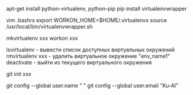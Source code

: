 apt-get install python-virtualenv, python-pip
pip install virtualenvwrapper


vim .bashrs 
 export WORKON_HOME=$HOME/.virtualenvs
 source /usr/local/bin/virtualenvwrapper.sh
 
 
mkvirtualenv xxx
workon xxx

lsvirtualenv                           - вывести список доступных виртуальных окружений
rmvirtualenv ххх      - удалить виртуальное окружение "env_name1"
deactivate                              - выйти из текущего виртуального окружения

git init xxx

git config --global user.name " "
git config --global user.email "Ku-Al"

